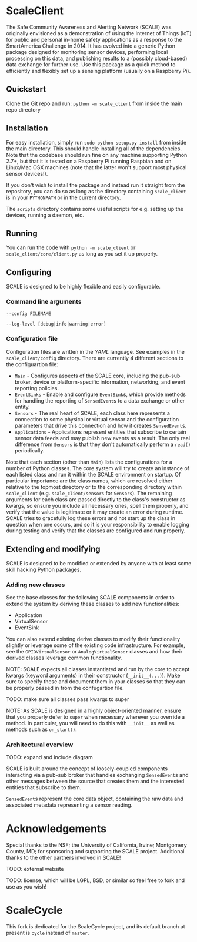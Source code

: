 ScaleClient
=============

The Safe Community Awareness and Alerting Network (SCALE) was originally envisioned as a demonstration of using the Internet of Things (IoT) for public and personal in-home safety applications as a response to the SmartAmerica Challenge in 2014.  It has evolved into a generic Python package designed for monitoring sensor devices, performing local processing on this data, and publishing results to a (possibly cloud-based) data exchange for further use. Use this package as a quick method to efficiently and flexibly set up a sensing platform (usually on a Raspberry Pi).

Quickstart
----------

Clone the Git repo and run: `python -m scale_client` from inside the main repo directory

Installation
------------

For easy installation, simply run `sudo python setup.py install` from inside the main directory. This should handle installing all of the dependencies. Note that the codebase should run fine on any machine supporting Python 2.7+, but that it is tested on a Raspberry Pi running Raspbian and on Linux/Mac OSX machines (note that the latter won't support most physical sensor devices!).

If you don't wish to install the package and instead run it straight from the repository, you can do so as long as the directory containing `scale_client` is in your `PYTHONPATH` or in the current directory.

The `scripts` directory contains some useful scripts for e.g. setting up the devices, running a daemon, etc.

Running
-------

You can run the code with `python -m scale_client` or `scale_client/core/client.py` as long as you set it up properly.

Configuring
-----------

SCALE is designed to be highly flexible and easily configurable.

### Command line arguments
```
--config FILENAME

--log-level [debug|info|warning|error]
```

### Configuration file
Configuration files are written in the *YAML* language.  See examples in the `scale_client/config` directory. There are currently 4 different sections to the configuartion file:

* `Main` - Configures aspects of the SCALE core, including the pub-sub broker, device or platform-specific information, networking, and event reporting policies.
* `EventSinks` - Enable and configure `EventSink`s, which provide methods for handling the reporting of `SensedEvent`s to a data exchange or other entity.
* `Sensors` - The real heart of SCALE, each class here represents a connection to some physical or virtual sensor and the configuration parameters that drive this connection and how it creates `SensedEvent`s.
* `Applications` - Applications represent entities that subscribe to certain sensor data feeds and may publish new events as a result.  The only real difference from `Sensors` is that they don't automatically perform a `read()` periodically.

Note that each section (other than `Main`) lists the configurations for a number of Python classes.  The core system will try to create an instance of each listed class and run it within the SCALE environment on startup.  Of particular importance are the class names, which are resolved either relative to the topmost directory or to the corresponding directory within `scale_client` (e.g. `scale_client/sensors` for `Sensors`).  The remaining arguments for each class are passed directly to the class's constructor as kwargs, so ensure you include all necessary ones, spell them properly, and verify that the value is legitimate or it may create an error during runtime.  SCALE tries to gracefully log these errors and not start up the class in question when one occurs, and so it is your responsibility to enable logging during testing and verify that the classes are configured and run properly.

Extending and modifying
-----------------------

SCALE is designed to be modified or extended by anyone with at least some skill hacking Python packages.

### Adding new classes

See the base classes for the following SCALE components in order to extend the system by deriving these classes to add new functionalities:

* Application
* VirtualSensor
* EventSink

You can also extend existing derive classes to modify their functionality slightly or leverage some of the existing code infrastructure.  For example, see the `GPIOVirtualSensor` or `AnalogVirtualSensor` classes and how their derived classes leverage common functionality.

NOTE: SCALE expects all classes instantiated and run by the core to accept kwargs (keyword arguments) in their constructor (`__init__(...)`).  Make sure to specify these and document them in your classes so that they can be properly passed in from the confugartion file.

TODO: make sure all classes pass kwargs to super

NOTE: As SCALE is designed in a highly object-oriented manner, ensure that you properly defer to `super` when necessary wherever you override a method.  In particular, you will need to do this with `__init__` as well as methods such as `on_start()`.

### Architectural overview
TODO: expand and include diagram

SCALE is built around the concept of loosely-coupled components interacting via a pub-sub broker that handles exchanging `SensedEvent`s and other messages between the source that creates them and the interested entities that subscribe to them.

`SensedEvent`s represent the core data object, containing the raw data and associated metadata representing a sensor reading.

Acknowledgements
================

Special thanks to the NSF; the University of California, Irvine; Montgomery County, MD; for sponsoring and supporting the SCALE project.  Additional thanks to the other partners involved in SCALE!

TODO: external website


TODO: license, which will be LGPL, BSD, or similar so feel free to fork and use as you wish!

ScaleCycle
==========

This fork is dedicated for the ScaleCycle project, and its default branch at present is `cycle` instead of `master`.

